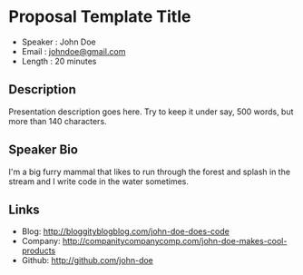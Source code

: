 Proposal Template Title
========================

* Speaker   : John Doe
* Email     : johndoe@gmail.com
* Length    : 20 minutes

Description
-----------

Presentation description goes here. Try to keep it under say, 500 words, but more than 140 characters.

Speaker Bio
-----------

I'm a big furry mammal that likes to run through the forest and splash in the stream and I write code in the water sometimes.

Links
-----

* Blog: http://bloggityblogblog.com/john-doe-does-code
* Company: http://companitycompanycomp.com/john-doe-makes-cool-products
* Github: http://github.com/john-doe

